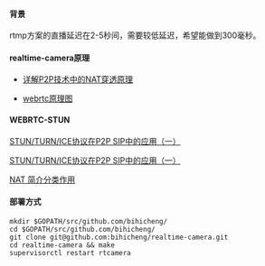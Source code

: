 #### 背景
rtmp方案的直播延迟在2-5秒间，需要较低延迟，希望能做到300毫秒。

#### realtime-camera原理
 
* [详解P2P技术中的NAT穿透原理](https://www.jianshu.com/p/f71707892eb2)

* [webrtc原理图](https://www.processon.com/view/link/5d909667e4b021bb66511840)



#### WEBRTC-STUN
[STUN/TURN/ICE协议在P2P SIP中的应用（一）](https://www.cnblogs.com/ishang/p/3810382.html)

[STUN/TURN/ICE协议在P2P SIP中的应用（一）](https://www.cnblogs.com/ishangs/p/3816689.html)

[NAT 简介分类作用](https://blog.csdn.net/qq_16095853/article/details/77743320)

#### 部署方式
```
mkdir $GOPATH/src/github.com/bihicheng/
cd $GOPATH/src/github.com/bihicheng/
git clone git@github.com:bihicheng/realtime-camera.git
cd realtime-camera && make  
supervisorctl restart rtcamera
```

